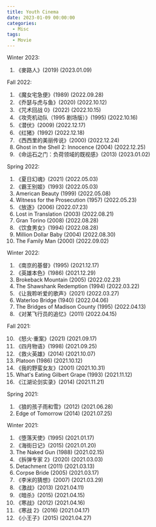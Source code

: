 ```yaml
---
title: Youth Cinema
date: 2023-01-09 00:00:00
categories:
  - Misc
tags:
  - Movie
---
```


Winter 2023:

1. 《麥路人》(2019)
   (2023.01.09)

Fall 2022:

1. 《魔女宅急便》(1989)
   (2022.09.28)
2. 《乔瑟与虎与鱼》(2020)
   (2022.10.12)
3. 《咒术回战 0》(2022)
   (2022.10.15)
4. 《攻壳机动队（1995 剧场版）》(1995)
   (2022.10.16)
5. 《潜伏》(2009)
   (2022.12.17)
6. 《红猪》(1992)
   (2022.12.18)
7. 《西西里的美丽传说》(2000)
   (2022.12.24)
8. Ghost in the Shell 2: Innocence (2004)
   (2022.12.25)
9. 《命运石之门：负荷领域的既视感》(2013)
   (2023.01.02)

Spring 2022:

1. 《夏日幻魂》(2021)
   (2022.05.03)
2. 《霸王别姬》(1993)
   (2022.05.03)
3. American Beauty (1999)
   (2022.05.08)
4. Witness for the Prosecution (1957)
   (2022.05.23)
5. 《放逐》(2006)
   (2022.07.23)
6. Lost in Translation (2003)
   (2022.08.21)
7. Gran Torino (2008)
   (2022.08.28)
8. 《饮食男女》(1994)
   (2022.08.28)
9. Million Dollar Baby (2004)
   (2022.08.30)
10. The Family Man (2000)
    (2022.09.02)

Winter 2022:

1. 《南京的基督》(1995)
   (2021.12.17)
2. 《英雄本色》(1986)
   (2021.12.29)
3. Brokeback Mountain (2005)
   (2022.02.23)
4. The Shawshank Redemption (1994)
   (2022.03.22)
5. 《让我聆听爱的歌声》(2021)
   (2022.03.27)
6. Waterloo Bridge (1940)
   (2022.04.06)
7. The Bridges of Madison County (1995)
   (2022.04.13)
8. 《对某飞行员的追忆》(2011)
   (2022.04.15)

Fall 2021:

10. 《怒火·重案》(2021)
    (2021.09.17)
11. 《四月物语》(1998)
    (2021.09.25)
12. 《救火英雄》(2014)
    (2021.10.07)
13. Platoon (1986)
    (2021.10.12)
14. 《我的野蛮女友》(2001)
    (2021.10.31)
15. What's Eating Gilbert Grape (1993)
    (2021.11.12)
16. 《江湖论剑实录》(2014)
    (2021.11.21)

Spring 2021:

1. 《狼的孩子雨和雪》(2012)
   (2021.06.28)
2. Edge of Tomorrow (2014)
   (2021.07.25)

Winter 2021:

1. 《堕落天使》(1995)
   (2021.01.17)
2. 《海街日记》(2015)
   (2021.01.20)
3. The Naked Gun (1988)
   (2021.02.15)
4. 《拆弹专家 2》(2020)
   (2021.03.03)
5. Detachment (2011)
   (2021.03.13)
6. Corpse Bride (2005)
   (2021.03.17)
7. 《李米的猜想》(2007)
   (2021.03.29)
8. 《激战》(2013)
   (2021.04.11)
9. 《暗杀》(2015)
   (2021.04.15)
10. 《寒战》(2012)
    (2021.04.16)
11. 《寒战 2》(2016)
    (2021.04.17)
12. 《小王子》(2015)
    (2021.04.27)
